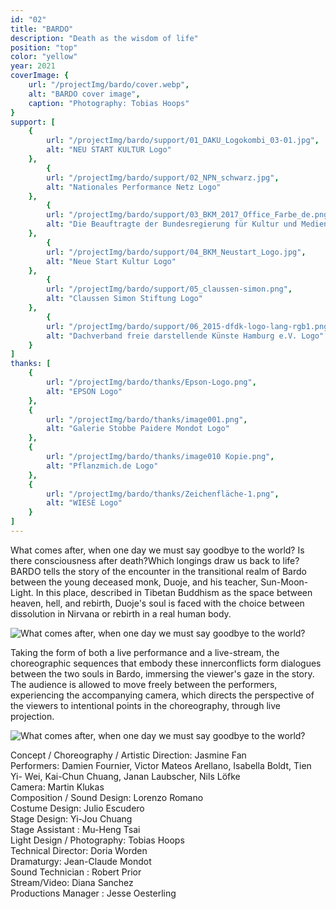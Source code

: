 ```yaml
---
id: "02"
title: "BARDO"
description: "Death as the wisdom of life"
position: "top"
color: "yellow"
year: 2021
coverImage: {
    url: "/projectImg/bardo/cover.webp",
    alt: "BARDO cover image",
    caption: "Photography: Tobias Hoops"
}
support: [
    {
        url: "/projectImg/bardo/support/01_DAKU_Logokombi_03-01.jpg",
        alt: "NEU START KULTUR Logo"
    },
        {
        url: "/projectImg/bardo/support/02_NPN_schwarz.jpg",
        alt: "Nationales Performance Netz Logo"
    },
        {
        url: "/projectImg/bardo/support/03_BKM_2017_Office_Farbe_de.png",
        alt: "Die Beauftragte der Bundesregierung für Kultur und Medien Logo"
    },
        {
        url: "/projectImg/bardo/support/04_BKM_Neustart_Logo.jpg",
        alt: "Neue Start Kultur Logo"
    },
        {
        url: "/projectImg/bardo/support/05_claussen-simon.png",
        alt: "Claussen Simon Stiftung Logo"
    },
        {
        url: "/projectImg/bardo/support/06_2015-dfdk-logo-lang-rgb1.png",
        alt: "Dachverband freie darstellende Künste Hamburg e.V. Logo"
    }
]
thanks: [
    {
        url: "/projectImg/bardo/thanks/Epson-Logo.png",
        alt: "EPSON Logo"
    },
    {
        url: "/projectImg/bardo/thanks/image001.png",
        alt: "Galerie Stobbe Paidere Mondot Logo"
    },
    {
        url: "/projectImg/bardo/thanks/image010 Kopie.png",
        alt: "Pflanzmich.de Logo"
    },
    {
        url: "/projectImg/bardo/thanks/Zeichenfläche-1.png",
        alt: "WIESE Logo"
    }
]
---
```

What comes after, when one day we must say goodbye to the world? Is
there consciousness after death?Which longings draw us back to life? 
BARDO tells the story of the encounter in the transitional realm of Bardo
between the young deceased monk, Duoje, and his teacher, Sun-Moon-
Light. In this place, described in Tibetan Buddhism as the space between
heaven, hell, and rebirth, Duoje's soul is faced with the choice between
dissolution in Nirvana or rebirth in a real human body.
<br>

![What comes after, when one day we must say goodbye to the world?](/projectImg/bardo/bardo-1.webp)

Taking the form of both
a live performance and a live-stream, the choreographic sequences that
embody these innerconflicts form dialogues between the two souls in Bardo,
immersing the viewer's gaze in the story. The audience is allowed to move
freely between the performers, experiencing the accompanying camera,
which directs the perspective of the viewers to intentional points in the
choreography, through live projection.
<br>

![What comes after, when one day we must say goodbye to the world?](/projectImg/bardo/bardo-2.webp)

Concept / Choreography / Artistic Direction: Jasmine Fan <br>
Performers: Damien Fournier, Victor Mateos Arellano, Isabella Boldt, Tien Yi-
Wei, Kai-Chun Chuang, Janan Laubscher, Nils Löfke <br>
Camera: Martin Klukas<br>
Composition / Sound Design: Lorenzo Romano<br>
Costume Design: Julio Escudero<br>
Stage Design: Yi-Jou Chuang<br>
Stage Assistant : Mu-Heng Tsai<br>
Light Design / Photography: Tobias Hoops<br>
Technical Director: Doria Worden<br>
Dramaturgy: Jean-Claude Mondot<br>
Sound Technician : Robert Prior<br>
Stream/Video: Diana Sanchez<br>
Productions Manager : Jesse Oesterling<br>

